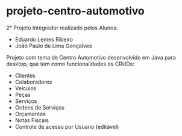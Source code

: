 # projeto-centro-automotivo

2° Projeto Integrador realizado pelos Alunos:
- Eduardo Lemes Ribeiro
- João Paulo de Lima Gonçalves

Projeto com tema de Centro Automotivo desenvolvido em Java para desktop, que tem como funcionalidades os CRUDs:
- Clientes
- Colaboradores
- Veículos
- Peças
- Serviços
- Ordens de Serviços
- Orçamentos
- Notas Fiscais
- Controle de acesso por Usuario (editável)
